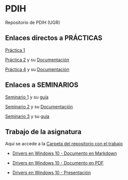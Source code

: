# PDIH
Repositorio de PDIH (UGR)

## Enlaces directos a PRÁCTICAS

[Práctica 1](P1)

[Práctica 2](P2)  y su  [Documentación](P2/doc/documentacion_p2.md)

[Práctica 4](P4-sonido)  y su  [Documentación](https://github.com/Jesus-Sheriff/PDIH/blob/master/P4-sonido/S6-varios-sonidos/p4.md)

## Enlaces a SEMINARIOS

[Seminario 1](Seminarios/S1) y su  [guía](Seminarios/S1.pdf)

[Seminario 2](Seminarios/S2) y su  [Documentación](Seminarios/S2/s2.md)

[Seminario 3](Seminarios/S3) y su  [guía](Seminarios/S3/S3-ncurses.pdf)



## Trabajo de la asignatura

Aquí se accede a la [Carpeta del repositorio con el trabajo](Trabajo_PDIH)

- [Drivers en Windows 10 - Documento en Markdown](Trabajo_PDIH/Drivers%20en%20Windows%2010.md)

- [Drivers en Windows 10 - Documento en PDF](Trabajo_PDIH/Drivers%20en%20Windows%2010.pdf)

- [Drivers en Windows 10 - Presentación](Trabajo_PDIH/Presentaci%C3%B3n%20-%20Drivers%20en%20Windows%2010.pdf)


